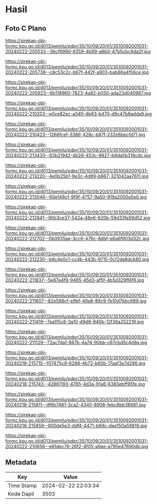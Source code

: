 # Hasil

## Foto C Plano

https://sirekap-obj-formc.kpu.go.id/d013/pemilu/pdpr/35/10/09/20/01/3510092001031-20240222-205533--36cf6990-8359-4b99-a6b0-47b5cbc8da2f.jpg

https://sirekap-obj-formc.kpu.go.id/d013/pemilu/pdpr/35/10/09/20/01/3510092001031-20240222-205738--c8c53c2c-b67f-442f-a903-bab66a4f56ce.jpg

https://sirekap-obj-formc.kpu.go.id/d013/pemilu/pdpr/35/10/09/20/01/3510092001031-20240222-205923--6b118960-7823-4a82-b050-ada23d040987.jpg

https://sirekap-obj-formc.kpu.go.id/d013/pemilu/pdpr/35/10/09/20/01/3510092001031-20240222-210203--e0ce82ec-a045-4b63-b470-d9c47b8adda9.jpg

https://sirekap-obj-formc.kpu.go.id/d013/pemilu/pdpr/35/10/09/20/01/3510092001031-20240222-210423--1266fcef-3386-428c-b87f-232e6becfd71.jpg

https://sirekap-obj-formc.kpu.go.id/d013/pemilu/pdpr/35/10/09/20/01/3510092001031-20240222-213430--83b21942-4b28-453c-9827-b9da5b318cdc.jpg

https://sirekap-obj-formc.kpu.go.id/d013/pemilu/pdpr/35/10/09/20/01/3510092001031-20240222-213220--4e0b25b1-9e3c-4d89-b867-321042aa7611.jpg

https://sirekap-obj-formc.kpu.go.id/d013/pemilu/pdpr/35/10/09/20/01/3510092001031-20240222-213046--60e148cf-9f9f-4757-9a50-919a2000a5e0.jpg

https://sirekap-obj-formc.kpu.go.id/d013/pemilu/pdpr/35/10/09/20/01/3510092001031-20240222-212841--90b3ce37-542a-48e6-820b-59d33fa59d52.jpg

https://sirekap-obj-formc.kpu.go.id/d013/pemilu/pdpr/35/10/09/20/01/3510092001031-20240222-212702--0b0935ae-3cc6-476c-8dbf-e6a6f903d32c.jpg

https://sirekap-obj-formc.kpu.go.id/d013/pemilu/pdpr/35/10/09/20/01/3510092001031-20240222-212230--b6c4e0c1-cc4b-443b-9715-0cf2de8dcb80.jpg

https://sirekap-obj-formc.kpu.go.id/d013/pemilu/pdpr/35/10/09/20/01/3510092001031-20240222-211837--5e67a4f9-9465-45d3-af5f-4b5d329ff4f6.jpg

https://sirekap-obj-formc.kpu.go.id/d013/pemilu/pdpr/35/10/09/20/01/3510092001031-20240222-211607--82e588cf-e9bf-49a8-89c9-fb10d7bbc689.jpg

https://sirekap-obj-formc.kpu.go.id/d013/pemilu/pdpr/35/10/09/20/01/3510092001031-20240222-211419--7ea1f5c8-3a10-49d8-940b-12f36a252219.jpg

https://sirekap-obj-formc.kpu.go.id/d013/pemilu/pdpr/35/10/09/20/01/3510092001031-20240222-211129--72ac7da1-867b-4a74-90bb-c67cbd5c4d9a.jpg

https://sirekap-obj-formc.kpu.go.id/d013/pemilu/pdpr/35/10/09/20/01/3510092001031-20240218-215715--f07475c9-6288-4b72-b65b-17aaf3e7d296.jpg

https://sirekap-obj-formc.kpu.go.id/d013/pemilu/pdpr/35/10/09/20/01/3510092001031-20240218-215743--42861193-4765-4d3a-91a6-6383ebff95fe.jpg

https://sirekap-obj-formc.kpu.go.id/d013/pemilu/pdpr/35/10/09/20/01/3510092001031-20240218-215811--df6b7481-3ca2-4340-8908-febc8bb38981.jpg

https://sirekap-obj-formc.kpu.go.id/d013/pemilu/pdpr/35/10/09/20/01/3510092001031-20240218-215859--800de5e3-ddf4-4471-b69c-dee150a59819.jpg

https://sirekap-obj-formc.kpu.go.id/d013/pemilu/pdpr/35/10/09/20/01/3510092001031-20240222-210656--e61dec76-26f2-4f05-a9ae-a795e47690db.jpg


## Metadata

| Key        | Value               |
| ---------- | ------------------- |
| Time Stamp | 2024-02-22 22:03:34 |
| Kode Dapil | 3503                |



